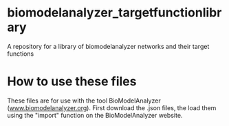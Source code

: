 # biomodelanalyzer_targetfunctionlibrary
A repository for a library of biomodelanalyzer networks and their target functions

# How to use these files
These files are for use with the tool BioModelAnalyzer (www.biomodelanalyzer.org). First download the .json files, the load them using the "import" function on the BioModelAnalyzer website.
